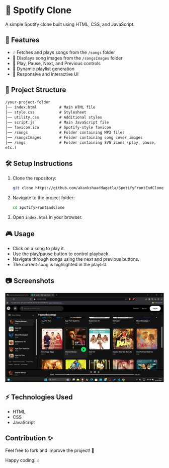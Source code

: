 # 🎵 Spotify Clone

A simple Spotify clone built using HTML, CSS, and JavaScript.

## 🚀 Features
- 🎶 Fetches and plays songs from the `/songs` folder
- 📂 Displays song images from the `/songsImages` folder
- 🎵 Play, Pause, Next, and Previous controls
- 📜 Dynamic playlist generation
- 🎨 Responsive and interactive UI

## 📁 Project Structure
```
/your-project-folder
│── index.html          # Main HTML file
│── style.css           # Stylesheet
│── utility.css         # Additional styles
│── script.js           # Main JavaScript file
│── favicon.ico         # Spotify-style favicon
│── /songs              # Folder containing MP3 files
│── /songsImages        # Folder containing song cover images
│── /svgs               # Folder containing SVG icons (play, pause, etc.)
```

## 🛠️ Setup Instructions
1. Clone the repository:
   ```sh
   git clone https://github.com/akankshaaddagatla/SpotifyFrontEndClone.git
   ```
2. Navigate to the project folder:
   ```sh
   cd SpotifyFrontEndClone
   ```
3. Open `index.html` in your browser.

## 🎮 Usage
- Click on a song to play it.
- Use the play/pause button to control playback.
- Navigate through songs using the next and previous buttons.
- The current song is highlighted in the playlist.

## 📷 Screenshots
![Music Player UI](Screenshot.png)

## ⚡ Technologies Used
- HTML
- CSS
- JavaScript

## Contribution ✨

Feel free to fork and improve the project! 🚀

Happy coding! 🎶
